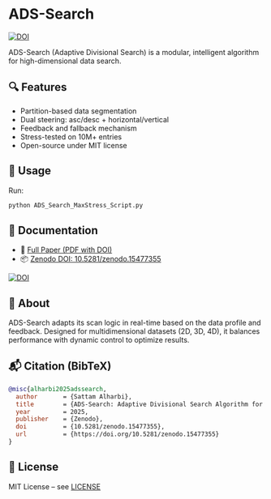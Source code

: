 
# ADS-Search

[![DOI](https://zenodo.org/badge/DOI/10.5281/zenodo.15477355.svg)](https://doi.org/10.5281/zenodo.15477355)

ADS-Search (Adaptive Divisional Search) is a modular, intelligent algorithm for high-dimensional data search.

## 🔍 Features
- Partition-based data segmentation
- Dual steering: asc/desc + horizontal/vertical
- Feedback and fallback mechanism
- Stress-tested on 10M+ entries
- Open-source under MIT license

## 🚀 Usage
Run:
```bash
python ADS_Search_MaxStress_Script.py
```

## 📄 Documentation

- 📘 [Full Paper (PDF with DOI)](ADS_Search_Research_Paper_With_DOI.pdf)
- 📦 [Zenodo DOI: 10.5281/zenodo.15477355](https://doi.org/10.5281/zenodo.15477355)

[![DOI](https://zenodo.org/badge/DOI/10.5281/zenodo.15477355.svg)](https://doi.org/10.5281/zenodo.15477355)

## 🧠 About
ADS-Search adapts its scan logic in real-time based on the data profile and feedback. Designed for multidimensional datasets (2D, 3D, 4D), it balances performance with dynamic control to optimize results.

## 📬 Citation (BibTeX)
```bibtex
@misc{alharbi2025adssearch,
  author       = {Sattam Alharbi},
  title        = {ADS-Search: Adaptive Divisional Search Algorithm for High-Dimensional Data Environments},
  year         = 2025,
  publisher    = {Zenodo},
  doi          = {10.5281/zenodo.15477355},
  url          = {https://doi.org/10.5281/zenodo.15477355}
}
```

## 📜 License
MIT License – see [LICENSE](LICENSE)
